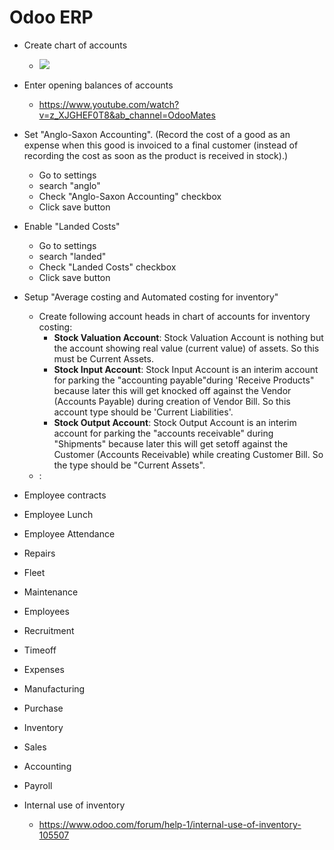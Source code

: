 # Odoo ERP

- Create chart of accounts
    - ![](https://github.com/Muhammadinaam/odoo_erp/blob/master/readme_gifs/setup_chart_of_accounts.gif)


- Enter opening balances of accounts
    - https://www.youtube.com/watch?v=z_XJGHEF0T8&ab_channel=OdooMates
- Set "Anglo-Saxon Accounting". (Record the cost of a good as an expense when this good is invoiced to a final customer (instead of recording the cost as soon as the product is received in stock).)
    - Go to settings
    - search "anglo"
    - Check "Anglo-Saxon Accounting" checkbox
    - Click save button
- Enable "Landed Costs"
    - Go to settings
    - search "landed"
    - Check "Landed Costs" checkbox
    - Click save button
- Setup "Average costing and Automated costing for inventory"
    - Create following account heads in chart of accounts for inventory costing:
        - **Stock Valuation Account**: Stock Valuation Account is nothing but the account showing real value (current value) of assets. So this must be Current Assets.
        - **Stock Input Account**: Stock Input Account is an interim account for parking the "accounting payable"during 'Receive Products" because later this will get knocked off against the Vendor (Accounts Payable) during creation of Vendor Bill. So this account type should be 'Current Liabilities'.
        - **Stock Output Account**: Stock Output Account is an interim account for parking the "accounts receivable" during "Shipments" because later this will get setoff against the Customer (Accounts Receivable) while creating Customer Bill. So the type should be "Current Assets".
    - :
- Employee contracts
- Employee Lunch
- Employee Attendance
- Repairs
- Fleet
- Maintenance
- Employees
- Recruitment
- Timeoff
- Expenses
- Manufacturing
- Purchase
- Inventory
- Sales
- Accounting
- Payroll
- Internal use of inventory
    - https://www.odoo.com/forum/help-1/internal-use-of-inventory-105507
